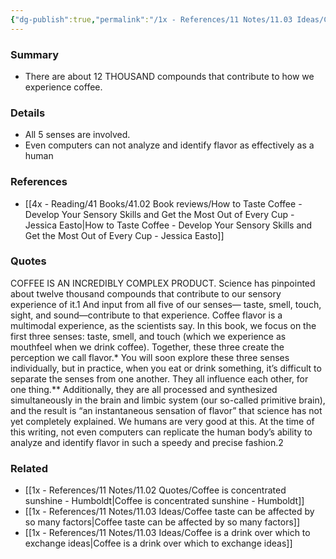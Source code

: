 ```yaml
---
{"dg-publish":true,"permalink":"/1x - References/11 Notes/11.03 Ideas/Coffee is an incredibly complex substance/","title":"Coffee is an incredibly complex substance","noteIcon":"","created":"2023-12-27T10:47:49.000+03:00","updated":"2024-02-14T20:18:34.528+03:00"}
---
```



### Summary
- There are about 12 THOUSAND compounds that contribute to how we experience coffee.

### Details
- All 5 senses are involved.
- Even computers can not analyze and identify flavor as effectively as a human

### References
- [[4x - Reading/41 Books/41.02 Book reviews/How to Taste Coffee - Develop Your Sensory Skills and Get the Most Out of Every Cup - Jessica Easto\|How to Taste Coffee - Develop Your Sensory Skills and Get the Most Out of Every Cup - Jessica Easto]]

### Quotes
COFFEE IS AN INCREDIBLY COMPLEX PRODUCT. Science has pinpointed about twelve thousand compounds that contribute to our sensory experience of it.1 And input from all five of our senses— taste, smell, touch, sight, and sound—contribute to that experience. Coffee flavor is a multimodal experience, as the scientists say. In this book, we focus on the first three senses: taste, smell, and touch (which we experience as mouthfeel when we drink coffee). Together, these three create the perception we call flavor.* You will soon explore these three senses individually, but in practice,
when you eat or drink something, it’s difficult to separate the senses from one another. They all influence each other, for one thing.**
Additionally,
they are all processed and synthesized simultaneously in the brain and limbic system (our so-called primitive brain), and the result is “an instantaneous sensation of flavor” that science has not yet completely explained. We humans are very good at this. At the time of this writing, not even computers can replicate the human body’s ability to analyze and identify flavor in such a speedy and precise fashion.2


### Related
- [[1x - References/11 Notes/11.02 Quotes/Coffee is concentrated sunshine - Humboldt\|Coffee is concentrated sunshine - Humboldt]]
- [[1x - References/11 Notes/11.03 Ideas/Coffee taste can be affected by so many factors\|Coffee taste can be affected by so many factors]]
- [[1x - References/11 Notes/11.03 Ideas/Coffee is a drink over which to exchange ideas\|Coffee is a drink over which to exchange ideas]]